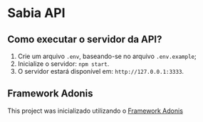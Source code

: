 # Sabia API

## Como executar o servidor da API?

1. Crie um arquivo `.env`, baseando-se no arquivo `.env.example`;
2. Inicialize o servidor: `npm start`.
3. O servidor estará disponível em: `http://127.0.0.1:3333`.

## Framework Adonis

This project was inicializado utilizando o [Framework Adonis](https://adonisjs.com/)
